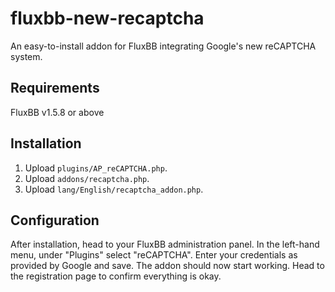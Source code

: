 # fluxbb-new-recaptcha

An easy-to-install addon for FluxBB integrating Google's new reCAPTCHA system.

## Requirements

FluxBB v1.5.8 or above

## Installation

1. Upload `plugins/AP_reCAPTCHA.php`.
2. Upload `addons/recaptcha.php`.
3. Upload `lang/English/recaptcha_addon.php`.

## Configuration

After installation, head to your FluxBB administration panel.
In the left-hand menu, under "Plugins" select "reCAPTCHA".
Enter your credentials as provided by Google and save.
The addon should now start working.
Head to the registration page to confirm everything is okay.
